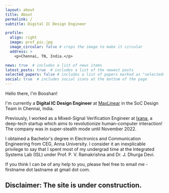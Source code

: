 ```yaml
---
layout: about
title: About
permalink: /
subtitle: Digital IC Design Engineer

profile:
  align: right
  image: prof_pic.jpg
  image_circular: false # crops the image to make it circular
  address: >
    <p>Chennai, TN, India.</p>

news: true  # includes a list of news items
latest_posts: true  # includes a list of the newest posts
selected_papers: false # includes a list of papers marked as "selected={true}"
social: true  # includes social icons at the bottom of the page
---
```


Hello there, I'm Booshan! 

I'm currently a **Digital IC Design Engineer** at <a href="https://www.maxlinear.com" target="blank">MaxLinear</a> in the SoC Design Team in Chennai, India.

Previously, I worked as a Mixed-Signal Verification Engineer at <a href="https://ixana.ai" target="blank">Ixana</a>, a deep-tech startup which aims to revolutionize human-computer interaction! The company was in super-stealth mode until November 2022.

I obtained a Bachelor's degree in Electronics and Communication Engineering from CEG, Anna University. I consider it an inexplicable privilege to say that I spent most of my undergrad time at the Integrated Systems Lab (ISL) under Prof. P. V. Ramakrishna and Dr. J. Dhurga Devi. 

If you think I can be of any help to you, please feel free to email me - firstname dot lastname at gmail dot com.

## Disclaimer: The site is under construction.
